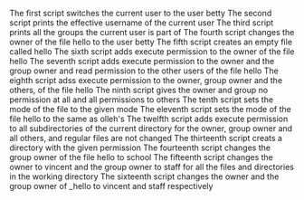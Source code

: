 The first script switches the current user to the user betty
The second script prints the effective username of the current user
The third script prints all the groups the current user is part of
The fourth script changes the owner of the file hello to the user betty
The fifth script creates an empty file called hello
The sixth script adds execute permission to the owner of the file hello
The seventh script adds execute permission to the owner and the group owner and read permission to the other users of the file hello
The eighth script adss execute permission to the owner, group owner and the others, of the file hello
The ninth script gives the owner and group no permission at all and all permissions to others
The tenth script sets the mode of the file to the given mode
The eleventh script sets the mode of the file hello to the same as olleh's
The twelfth script adds execute permission to all subdirectories of the current directory for the owner, group owner and all others, and regular files are not changed
The thirteenth script creats a directory with the given permission
The fourteenth script changes the group owner of the file hello to school
The fifteenth script changes the owner to vincent and the group owner to staff for all the files and directories in the working directory
The sixteenth script changes the owner and the group owner of _hello to vincent and staff respectively
